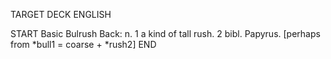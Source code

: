 TARGET DECK
ENGLISH

START
Basic
Bulrush
Back: n. 1 a kind of tall rush. 2 bibl. Papyrus. [perhaps from *bull1 = coarse + *rush2]
END
